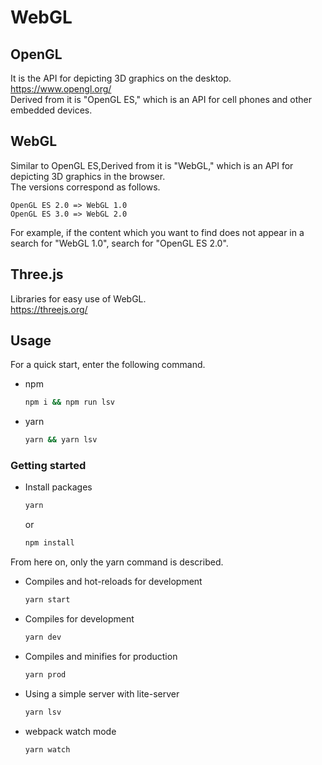 # WebGL

## OpenGL

It is the API for depicting 3D graphics on the desktop.  
<https://www.opengl.org/>  
Derived from it is "OpenGL ES," which is an API for cell phones and other embedded devices.  

## WebGL

Similar to OpenGL ES,Derived from it is "WebGL," which is an API for depicting 3D graphics in the browser.  
The versions correspond as follows.

```
OpenGL ES 2.0 => WebGL 1.0
OpenGL ES 3.0 => WebGL 2.0
```

For example, if the content which you want to find does not appear in a search for "WebGL 1.0", search for "OpenGL ES 2.0".

## Three.js

Libraries for easy use of WebGL.  
<https://threejs.org/>

## Usage

For a quick start, enter the following command.

- npm

	```sh
	npm i && npm run lsv
	```

- yarn

	```sh
	yarn && yarn lsv
	```

### Getting started

- Install packages

	```sh
	yarn
	```

	or

	```sh
	npm install
	```

From here on, only the yarn command is described.

- Compiles and hot-reloads for development

	```sh
	yarn start
	```

- Compiles for development

	```sh
	yarn dev
	```

- Compiles and minifies for production

	```sh
	yarn prod
	```

- Using a simple server with lite-server

	```sh
	yarn lsv
	```

- webpack watch mode

	```sh
	yarn watch
	```
